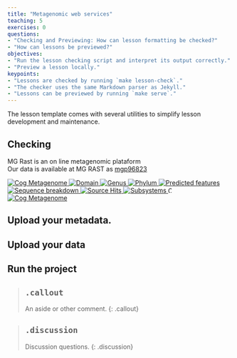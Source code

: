 ```yaml
---
title: "Metagenomic web services"
teaching: 5
exercises: 0
questions:
- "Checking and Previewing: How can lesson formatting be checked?"
- "How can lessons be previewed?"
objectives:
- "Run the lesson checking script and interpret its output correctly."
- "Preview a lesson locally."
keypoints:
- "Lessons are checked by running `make lesson-check`."
- "The checker uses the same Markdown parser as Jekyll."
- "Lessons can be previewed by running `make serve`."
---
```


The lesson template comes with several utilities to simplify lesson development and maintenance.

## Checking
 MG Rast is an on line metagenomic plataform   
 Our data is available at MG RAST as [mgp96823](https://www.mg-rast.org/mgmain.html?mgpage=project&project=mgp96823)
 
 <a href="{{ page.root }}/fig/md-02-mgm4913055.3_cog.png">
  <img src="{{ page.root }}/fig/md-02-mgm4913055.3_cog.png" alt="Cog Metagenome" />
</a>

<a href="{{ page.root }}/fig/md-02-mgm4913055.3_domain.png">
  <img src="{{ page.root }}/fig/md-02-mgm4913055.3_domain.png" alt="Domain" />
</a>

 
 <a href="{{ page.root }}/fig/md-02-mgm4913055.3_genus.png">
  <img src="{{ page.root }}/fig/md-02-mgm4913055.3_genus.png" alt="Genus" />
</a>

<a href="{{ page.root }}/fig/md-02-mgm4913055.3_phylum.png">
  <img src="{{ page.root }}/fig/md-02-mgm4913055.3_phylum.png" alt="Phylum" />
</a>

 
 <a href="{{ page.root }}/fig/md-02-mgm4913055.3_predicted_features.png">
  <img src="{{ page.root }}/fig/md-02-mgm4913055.3_predicted_features.png" alt="Predicted features" />
</a>

<a href="{{ page.root }}/fig/md-02-mgm4913055.3_sequence_breakdown.png">
  <img src="{{ page.root }}/fig/md-02-mgm4913055.3_sequence_breakdown.png" alt="Sequence breakdown" />
</a>

<a href="{{ page.root }}/fig/md-02-mgm4913055.3_source_hits_distribution.png">
  <img src="{{ page.root }}/fig/md-02-mgm4913055.3_source_hits_distribution.png" alt="Source Hits" />
</a>

<a href="{{ page.root }}/fig/md-02-mgm4913055.3_subsystems.png">
  <img src="{{ page.root }}/fig/md-02-mgm4913055.3_subsystems.png" alt="Subsystems" />
</a>

<a href="{{ page.root }}/fig/Binning(47).png">
  <img src="{{ page.root }}/fig/Binning(47).png" width="8" height="13" alt="Cog Metagenome" />
</a>

<a href="{{ page.root }}/fig/Assembly(35).png">
  <img src="{{ page.root }}/fig/Assembly(35).png" alt="Cog Metagenome" />
</a>

 ## Upload  your metadata.  
 ## Upload your data  
 ## Run the project  
 > ## `.callout`
>
> An aside or other comment.
{: .callout}

> ## `.discussion`
>
> Discussion questions.
{: .discussion}

